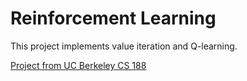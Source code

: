 # Reinforcement Learning

This project implements value iteration and Q-learning.

[Project from UC Berkeley CS 188](https://inst.eecs.berkeley.edu/~cs188/su21/project3/ "@embed")
